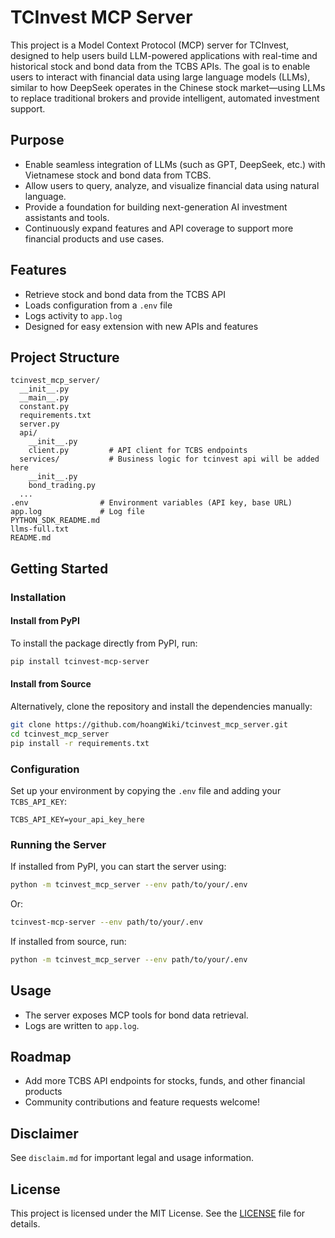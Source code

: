 # TCInvest MCP Server

This project is a Model Context Protocol (MCP) server for TCInvest, designed to help users build LLM-powered applications with real-time and historical stock and bond data from the TCBS APIs. The goal is to enable users to interact with financial data using large language models (LLMs), similar to how DeepSeek operates in the Chinese stock market—using LLMs to replace traditional brokers and provide intelligent, automated investment support.

## Purpose
- Enable seamless integration of LLMs (such as GPT, DeepSeek, etc.) with Vietnamese stock and bond data from TCBS.
- Allow users to query, analyze, and visualize financial data using natural language.
- Provide a foundation for building next-generation AI investment assistants and tools.
- Continuously expand features and API coverage to support more financial products and use cases.

## Features
- Retrieve stock and bond data from the TCBS API
- Loads configuration from a `.env` file
- Logs activity to `app.log`
- Designed for easy extension with new APIs and features

## Project Structure
```
tcinvest_mcp_server/
  __init__.py
  __main__.py
  constant.py
  requirements.txt
  server.py
  api/
    __init__.py
    client.py         # API client for TCBS endpoints
  services/           # Business logic for tcinvest api will be added here
    __init__.py
    bond_trading.py
  ...
.env                # Environment variables (API key, base URL)
app.log             # Log file
PYTHON_SDK_README.md
llms-full.txt
README.md
```
## Getting Started

### Installation

#### Install from PyPI

To install the package directly from PyPI, run:

```bash
pip install tcinvest-mcp-server
```

#### Install from Source

Alternatively, clone the repository and install the dependencies manually:

```bash
git clone https://github.com/hoangWiki/tcinvest_mcp_server.git
cd tcinvest_mcp_server
pip install -r requirements.txt
```

### Configuration

Set up your environment by copying the `.env` file and adding your `TCBS_API_KEY`:

```env
TCBS_API_KEY=your_api_key_here
```

### Running the Server

If installed from PyPI, you can start the server using:

```bash
python -m tcinvest_mcp_server --env path/to/your/.env
```

Or:

```bash
tcinvest-mcp-server --env path/to/your/.env
```

If installed from source, run:

```bash
python -m tcinvest_mcp_server --env path/to/your/.env
```

## Usage
- The server exposes MCP tools for bond data retrieval.
- Logs are written to `app.log`.

## Roadmap
- Add more TCBS API endpoints for stocks, funds, and other financial products
- Community contributions and feature requests welcome!

## Disclaimer
See `disclaim.md` for important legal and usage information.

## License

This project is licensed under the MIT License. See the [LICENSE](LICENSE) file for details.
